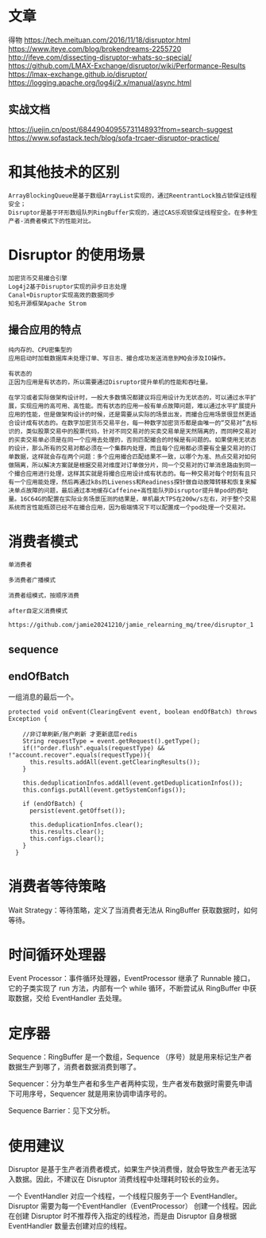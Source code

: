 
# 文章
得物
https://tech.meituan.com/2016/11/18/disruptor.html
https://www.iteye.com/blog/brokendreams-2255720
http://ifeve.com/dissecting-disruptor-whats-so-special/
https://github.com/LMAX-Exchange/disruptor/wiki/Performance-Results
https://lmax-exchange.github.io/disruptor/
https://logging.apache.org/log4j/2.x/manual/async.html

## 实战文档
https://juejin.cn/post/6844904095573114893?from=search-suggest
https://www.sofastack.tech/blog/sofa-trcaer-disruptor-practice/


# 和其他技术的区别
```
ArrayBlockingQueue是基于数组ArrayList实现的，通过ReentrantLock独占锁保证线程安全；
Disruptor是基于环形数组队列RingBuffer实现的，通过CAS乐观锁保证线程安全。在多种生产者-消费者模式下的性能对比。
```

# Disruptor 的使用场景
```
加密货币交易撮合引擎
Log4j2基于Disruptor实现的异步日志处理
Canal+Disruptor实现高效的数据同步
知名开源框架Apache Strom
```

## 撮合应用的特点
```
纯内存的、CPU密集型的
应用启动时加载数据库未处理订单、写日志、撮合成功发送消息到MQ会涉及IO操作。

有状态的
正因为应用是有状态的，所以需要通过Disruptor提升单机的性能和吞吐量。

在学习或者实际做架构设计时，一般大多数情况都建议将应用设计为无状态的，可以通过水平扩展，实现应用的高可用、高性能。而有状态的应用一般有单点故障问题，难以通过水平扩展提升应用的性能，但是做架构设计的时候，还是需要从实际的场景出发，而撮合应用场景很显然更适合设计成有状态的。在数字加密货币交易平台，每一种数字加密货币都是由唯一的“交易对”去标识的，类似股票交易中的股票代码，针对不同交易对的买卖交易单是天然隔离的，而同种交易对的买卖交易单必须是在同一个应用去处理的，否则匹配撮合的时候是有问题的。如果使用无状态的设计，那么所有的交易对都必须在一个集群内处理，而且每个应用都必须要有全量交易对的订单数据，这样就会存在两个问题：多个应用撮合匹配结果不一致，以哪个为准、热点交易对如何做隔离，所以解决方案就是根据交易对维度对订单做分片，同一个交易对的订单消息路由到同一个撮合应用进行处理，这样其实就是将撮合应用设计成有状态的。每一种交易对每个时刻有且只有一个应用能处理，然后再通过k8s的Liveness和Readiness探针做自动故障转移和恢复来解决单点故障的问题，最后通过本地缓存Caffeine+高性能队列Disruptor提升单pod的吞吐量。16C64G的配置在实际业务场景压测的结果是，单机最大TPS在200w/s左右，对于整个交易系统而言性能瓶颈已经不在撮合应用，因为极端情况下可以配置成一个pod处理一个交易对。

```

# 消费者模式
```
单消费者

多消费者广播模式

消费者组模式，按顺序消费

after自定义消费模式

https://github.com/jamie20241210/jamie_relearning_mq/tree/disruptor_1

```
## sequence

## endOfBatch
一组消息的最后一个。
```
protected void onEvent(ClearingEvent event, boolean endOfBatch) throws Exception {

    //非订单刷新/账户刷新 才更新底层redis
    String requestType = event.getRequest().getType();
    if(!"order.flush".equals(requestType) &&  !"account.recover".equals(requestType)){
      this.results.addAll(event.getClearingResults());
    }

    this.deduplicationInfos.addAll(event.getDeduplicationInfos());
    this.configs.putAll(event.getSystemConfigs());

    if (endOfBatch) {
      persist(event.getOffset());

      this.deduplicationInfos.clear();
      this.results.clear();
      this.configs.clear();
    }
  }
```




# 消费者等待策略
Wait Strategy：等待策略，定义了当消费者无法从 RingBuffer 获取数据时，如何等待。

# 时间循环处理器
Event Processor：事件循环处理器，EventProcessor 继承了 Runnable 接口，它的子类实现了 run 方法，内部有一个 while 循环，不断尝试从 RingBuffer 中获取数据，交给 EventHandler 去处理。

# 定序器
Sequence：RingBuffer 是一个数组，Sequence （序号）就是用来标记生产者数据生产到哪了，消费者数据消费到哪了。

Sequencer：分为单生产者和多生产者两种实现，生产者发布数据时需要先申请下可用序号，Sequencer 就是用来协调申请序号的。

Sequence Barrier：见下文分析。


# 使用建议

Disruptor 是基于生产者消费者模式，如果生产快消费慢，就会导致生产者无法写入数据。因此，不建议在 Disruptor 消费线程中处理耗时较长的业务。

一个 EventHandler 对应一个线程，一个线程只服务于一个 EventHandler。Disruptor 需要为每一个EventHandler（EventProcessor） 创建一个线程。因此在创建 Disruptor 时不推荐传入指定的线程池，而是由 Disruptor 自身根据 EventHandler 数量去创建对应的线程。





